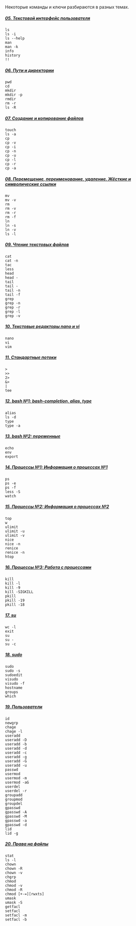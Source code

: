Некоторые команды и ключи разбираются в разных темах.

##### [05. Текстовой интерфейс пользователя](05._Текстовой_интерфейс_пользователя.md)

```
ls
ls -i
ls --help
man
man -k
info
history
!!
```

##### [06. Пути и директории](06._Пути_и_директории.md)

```
pwd
cd
mkdir
mkdir -p
rmdir
rm -r
ls -R
```

##### [07. Создание и копирование файлов](07._Создание_и_копирование_файлов.md)

```
touch
ls -a
cp
cp -v
cp -i
cp -n
cp -u
cp -l
cp -r
cp -a
```

##### [08. Перемещение, переименование, удаление. Жёсткие и символические ссылки](08._Перемещение,_переименование,_удаление._Жесткие_и_символические_ссылки.md)

```
mv
mv -v
rm
rm -v
rm -r
rm -f
ln
ln -s
ln -v
ls -l
```

##### [09. Чтение текстовых файлов](09._Чтение_текстовых_файлов.md)

```
cat
cat -n
tac
less
head
head -
tail
tail -
tail -n
tail -f
grep
grep -n
grep -r
grep -l
grep -v
```

##### [10. Текстовые редакторы nano и vi](10._Текстовые_редакторы_nano_и_vi.md)

```
nano
vi
vim
```

##### [11. Стандартные потоки](11._Стандартные_потоки.md)

```
>
>>
2>
&>
|
tee
```

##### [12. bash №1: bash-completion, alias, type](12._bash_№1:_bash-completion,_alias,_type.md)

```
alias
ls -d
type
type -a
```

##### [13. bash №2: переменные](13._bash_№2:_переменные.md)

```
echo
env
export
```

##### [14. Процессы №1: Информация о процессах №1](14._Процессы_№1:_Информация_о_процессах_№1.md)

```
ps
ps -e
ps -f
less -S
watch
```

##### [15. Процессы №2: Информация о процессах №2](15._Процессы_№2:_Информация_о_процессах_№2.md)

```
top
w
ulimit
ulimit -u
ulimit -v
nice
nice -n
renice
renice -n
htop
```

##### [16. Процессы №3: Работа с процессами](16._Процессы_№3:_Работа_с_процессами.md)

```
kill
kill -l
kill -9
kill -SIGKILL
pkill
pkill -19
pkill -18
```

##### [17. su](17._su.md)

```
wc -l
exit
su
su -
su -c
```

##### [18. sudo](18._sudo.md)

```
sudo
sudo -s
sudoedit
visudo
visudo -f
hostname
groups
which
```

##### [19. Пользователи](19._Пользователи.md)

```
id
newgrp
chage
chage -l
useradd
useradd -D
useradd -b
useradd -d
useradd -c
useradd -g
useradd -G
useradd -u
passwd
usermod
usermod -m
usermod -aG
userdel
userdel -r
groupadd
groupmod
groupdel
gpasswd
gpasswd -A
gpasswd -M
gpasswd -a
gpasswd -d
lid
lid -g
```

##### [20. Права на файлы](20._Права_на_файлы.md)

```
stat
ls -l
chown
chown -R
chown -v
chgrp
chmod
chmod -v
chmod -R
chmod [+-=][rwxts]
umask
umask -S
getfacl
setfacl
setfacl -m
setfacl -b
```